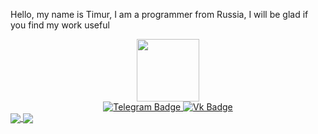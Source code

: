 Hello, my name is Timur, I am a programmer from Russia, I will be glad if you find my work useful
<div id="header" align="center">
  <img src="https://media.giphy.com/media/SHjOSDkKZ18qOHA5B5/giphy.gif" width="100"/>
</div>
<div id="badges" align="center">
  <a href="https://t.me/neofall">
    <img src="https://img.shields.io/badge/Telegram-blue?logo=telegram&logoColor=white" alt="Telegram Badge"/>
  </a>
  <a href="https://vk.com/mnogoznaal213">
   <img src="https://img.shields.io/badge/Vk-blue?logo=vk&logoColor=white" alt="Vk Badge"/>
  </a>
</div>

<a href="https://github.com/anuraghazra/github-readme-stats">
  <img align="center" src="https://github-readme-stats.vercel.app/api?username=stopbitch2442&show_icons=true&theme=blue" />
</a>

<a href="https://github.com/anuraghazra/convoychat">
  <img align="center" src="https://github-readme-stats.vercel.app/api/top-langs/?username=stopbitch2442&layout=compact" />
</a>
